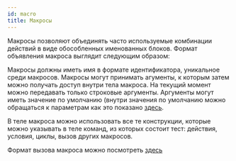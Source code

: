 ```yaml
---
id: macro
title: Макросы
---
```


Макросы позволяют объединять часто используемые комбинации действий в
виде обособленных именованных блоков. Формат объявления макроса выглядит
следующим образом:

Макросы должны иметь имя в формате идентификатора, уникальное среди
макросов. Макросы могут принимать агументы, к которым затем можно
получать доступ внутри тела макроса. На текущий момент можно передавать
только строковые аргументы. Аргументы могут иметь значение по умолчанию
(внутри значения по умолчанию можно обращаться к параметрам как это
показано [здесь](var_refs).

В теле макроса можно использовать все те конструкции, которые можно
указывать в теле команд, из которых состоит тест: действия, условия,
циклы, вызов других макросов.

Формат вызова макроса можно посмотреть
[здесь](actions#вызов-макроса)

